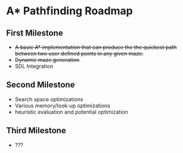 # A* Pathfinding Roadmap

## First Milestone
- ~~A basic A* implementation that can produce the the quickest path between 
  two user defined points in any given maze.~~
- ~~Dynamic maze generation~~
- SDL Integration

## Second Milestone
- Search space optimizations
- Various memory/look-up optimizations
- heuristic evaluation and potential optimization 

## Third Milestone
- ??? 
